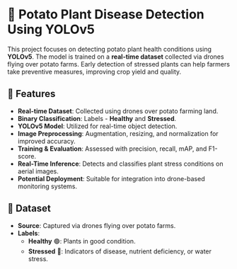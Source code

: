 

# 🍠 Potato Plant Disease Detection Using YOLOv5  

This project focuses on detecting potato plant health conditions using **YOLOv5**. The model is trained on a **real-time dataset** collected via drones flying over potato farms. Early detection of stressed plants can help farmers take preventive measures, improving crop yield and quality.  

## 📌 Features  
- **Real-time Dataset**: Collected using drones over potato farming land.  
- **Binary Classification**: Labels - **Healthy** and **Stressed**.  
- **YOLOv5 Model**: Utilized for real-time object detection.  
- **Image Preprocessing**: Augmentation, resizing, and normalization for improved accuracy.  
- **Training & Evaluation**: Assessed with precision, recall, mAP, and F1-score.  
- **Real-Time Inference**: Detects and classifies plant stress conditions on aerial images.  
- **Potential Deployment**: Suitable for integration into drone-based monitoring systems.  

## 📂 Dataset  
- **Source**: Captured via drones flying over potato farms.  
- **Labels**:  
  - **Healthy** 🟢: Plants in good condition.  
  - **Stressed** 🔴: Indicators of disease, nutrient deficiency, or water stress.  
